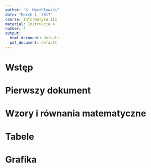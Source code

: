 ```yaml
---
author: "K. Marchlewski"
date: "March 1, 2017"
course: Informatyka III
material: Instrukcja 4
number: 4
output:
  html_document: default
  pdf_document: default
---
```


# Wstęp

# Pierwszy dokument

# Wzory i równania matematyczne

# Tabele

# Grafika
